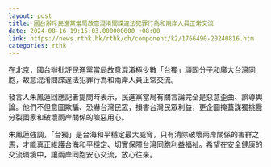 ```yaml
---
layout: post
title: 國台辦斥民進黨當局故意混淆間諜違法犯罪行為和兩岸人員正常交流
date: 2024-08-16 19:15:03.000000000 +08:00
link: https://news.rthk.hk/rthk/ch/component/k2/1766490-20240816.htm
categories: rthk
---
```


在北京，國台辦批評民進黨當局故意混淆極少數「台獨」頑固分子和廣大台灣同胞，故意混淆間諜違法犯罪行為和兩岸人員正常交流。

發言人朱鳳蓮回應記者提問時表示，民進黨當局有關言論完全是惡意歪曲、誤導輿論。他們不但意圖欺騙、恐嚇台灣民眾，損害台灣民眾利益，更企圖掩蓋謀獨挑釁分裂國家和破壞兩岸關係的險惡用心。 
 
朱鳳蓮強調，「台獨」是台海和平穩定最大威脅，只有清除破壞兩岸關係的害群之馬，才能真正維護台海和平穩定、切實保障台灣同胞利益福祉。希望在安全健康的交流環境中，讓兩岸同胞安心交流，放心往來。
